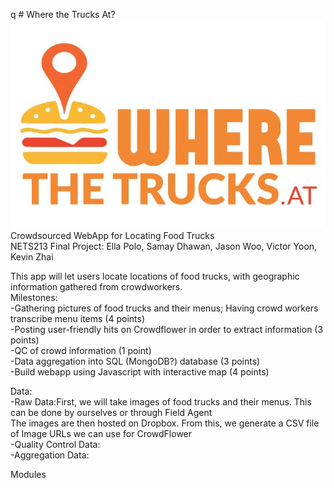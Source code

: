 q # Where the Trucks At? <br />
![alt text](trucks.png "Example Interface")<br />
Crowdsourced WebApp for Locating Food Trucks<br />
NETS213 Final Project: Ella Polo, Samay Dhawan, Jason Woo, Victor Yoon, Kevin Zhai<br />

This app will let users locate locations of food trucks, with geographic information gathered from crowdworkers. <br />
Milestones: <br />
-Gathering pictures of food trucks and their menus; Having crowd workers transcribe menu items (4 points) <br />
-Posting user-friendly hits on Crowdflower in order to extract information (3 points)  <br />
-QC of crowd information (1 point)  <br />
-Data aggregation into SQL (MongoDB?) database (3 points) <br />
-Build webapp using Javascript with interactive map (4 points) <br />

Data: <br />
  -Raw Data:First, we will take images of food trucks and their menus. This can be done by ourselves or through Field Agent<br />
            The images are then hosted on Dropbox. From this, we generate a CSV file of Image URLs we can use for CrowdFlower<br />
  -Quality Control Data:      <br />
  -Aggregation Data:         <br />
  
  
Modules
  

  
  



